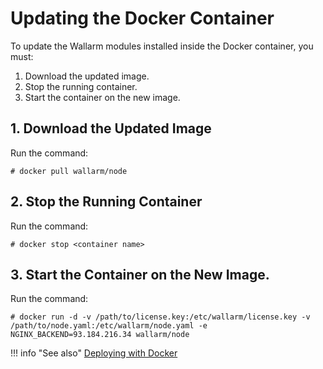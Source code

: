 # Updating the Docker Container

To update the Wallarm modules installed inside the Docker
container, you must:

1. Download the updated image.
2. Stop the running container.
3. Start the container on the new image.

## 1. Download the Updated Image

Run the command:

```
# docker pull wallarm/node
```

## 2. Stop the Running Container

Run the command:

```
# docker stop <container name>
```

## 3. Start the Container on the New Image.

Run the command:

```
# docker run -d -v /path/to/license.key:/etc/wallarm/license.key -v /path/to/node.yaml:/etc/wallarm/node.yaml -e NGINX_BACKEND=93.184.216.34 wallarm/node
```

!!! info "See also"
      [Deploying with Docker](installation-docker-en.md)

<br>
